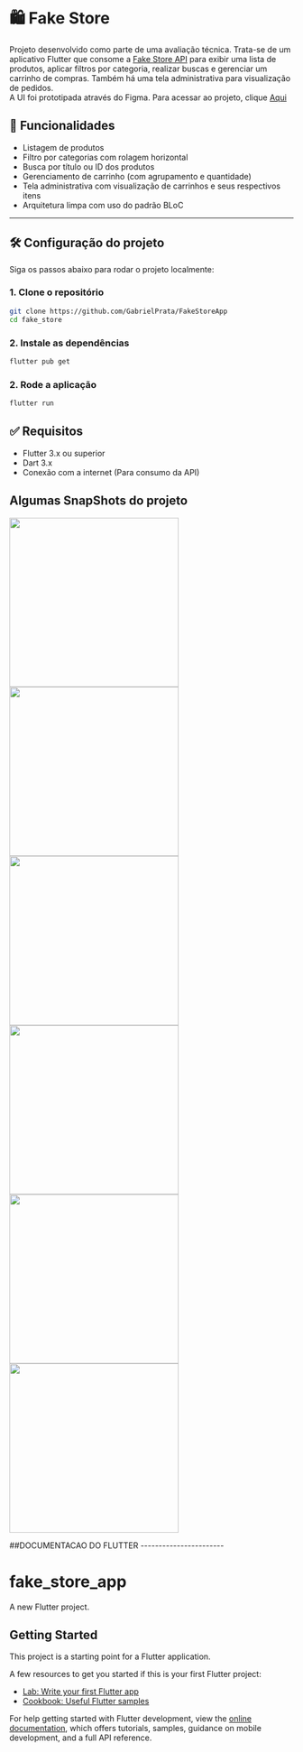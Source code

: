 # 🛍️ Fake Store

Projeto desenvolvido como parte de uma avaliação técnica. Trata-se de um aplicativo Flutter que consome a [Fake Store API](https://fakestoreapi.com/) para exibir uma lista de produtos, aplicar filtros por categoria, realizar buscas e gerenciar um carrinho de compras. Também há uma tela administrativa para visualização de pedidos. 
<br>
A UI foi prototipada através do Figma. Para acessar ao projeto, clique [Aqui]([https://fakestoreapi.com/](https://www.figma.com/design/Z9hDZ2kpnpbSCiezg3E1BL/FakeApp-UI?node-id=0-1&t=Ba4uwgPHTPFSqidV-1))

## 🚀 Funcionalidades

- Listagem de produtos
- Filtro por categorias com rolagem horizontal
- Busca por título ou ID dos produtos
- Gerenciamento de carrinho (com agrupamento e quantidade)
- Tela administrativa com visualização de carrinhos e seus respectivos itens
- Arquitetura limpa com uso do padrão BLoC

---

## 🛠️ Configuração do projeto

Siga os passos abaixo para rodar o projeto localmente:

### 1. Clone o repositório

```bash
git clone https://github.com/GabrielPrata/FakeStoreApp
cd fake_store
```

### 2. Instale as dependências
```bash
flutter pub get
```

### 2. Rode a aplicação
```bash
flutter run
```

## ✅ Requisitos
- Flutter 3.x ou superior
- Dart 3.x
- Conexão com a internet (Para consumo da API)

## Algumas SnapShots do projeto
<img src="https://github.com/user-attachments/assets/f59367ad-caa6-44e9-beb5-6f7db0ffb90a" width="300"/>
<img src="https://github.com/user-attachments/assets/b4f55ceb-1339-4813-859a-9e5d1a7d88ec" width="300"/>
<img src="https://github.com/user-attachments/assets/5a6fe156-c071-4ac7-8650-b8650686dddd" width="300"/>
<img src="https://github.com/user-attachments/assets/b4bf572f-f6eb-4cb9-a827-90b9c98b34d3" width="300"/>
<img src="https://github.com/user-attachments/assets/e3861873-085d-4177-b7a1-7b2e207ce86d" width="300"/>
<img src="https://github.com/user-attachments/assets/d8b95101-112e-4779-ab24-e05674861278" width="300"/>





##DOCUMENTACAO DO FLUTTER -----------------------

# fake_store_app

A new Flutter project.

## Getting Started

This project is a starting point for a Flutter application.

A few resources to get you started if this is your first Flutter project:

- [Lab: Write your first Flutter app](https://docs.flutter.dev/get-started/codelab)
- [Cookbook: Useful Flutter samples](https://docs.flutter.dev/cookbook)

For help getting started with Flutter development, view the
[online documentation](https://docs.flutter.dev/), which offers tutorials,
samples, guidance on mobile development, and a full API reference.
